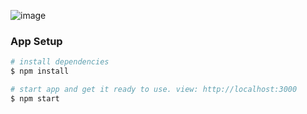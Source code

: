 ![image](https://user-images.githubusercontent.com/59766658/189427739-57bb54ba-2bfc-40bc-981d-a3c9e4eff815.png)

### App Setup
```bash
# install dependencies 
$ npm install

# start app and get it ready to use. view: http://localhost:3000
$ npm start
```
